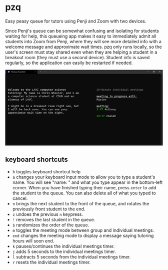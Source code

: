 # pzq

Easy peasy queue for tutors using Penji and Zoom with two devices.

Since Penji's queue can be somewhat confusing and isolating for students waiting for help, this queueing app makes it easy to immediately admit all students into Zoom from Penji, where they will see more detailed info with a welcome message and approximate wait times. pzq only runs locally, so the user's screen must stay shared even when they are helping a student in a breakout room (they must use a second device). Student info is saved regularly, so the application can easily be restarted if needed.

![demo](docs/demo1.png)

## keyboard shortcuts

* `h` toggles keyboard shortcut help
* `a` changes your keyboard input mode to allow you to type a student's name. You will see "name: " and what you type appear in the bottom-left corner. When you have finished typing their name, press `enter` to add the student to the queue. You can also delete all of what you typed to cancel.
* `n` brings the next student to the front of the queue, and rotates the previously front student to the end.
* `z` undoes the previous `n` keypress.
* `!` removes the last student in the queue.
* `$` randomizes the order of the queue.
* `m` toggles the meeting mode between group and individual meetings.
* `end` changes the meeting mode to display a message saying tutoring hours will soon end.
* `k` pauses/continues the individual meetings timer.
* `j` adds 5 seconds to the individual meetings timer.
* `l` subtracts 5 seconds from the individual meetings timer.
* `r` resets the individual meetings timer.
